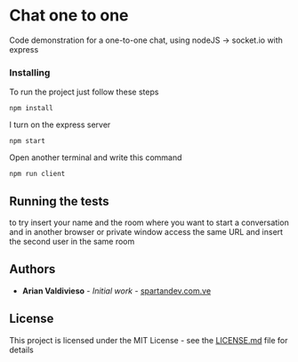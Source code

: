 # Chat one to one

Code demonstration for a one-to-one chat, using nodeJS -> socket.io with express 

### Installing

To run the project just follow these steps

```
npm install
```

I turn on the express server

```
npm start
```

Open another terminal and write this command

```
npm run client
```

## Running the tests

to try insert your name and the room where you want to start a conversation and in another browser or private window access the same URL and insert the second user in the same room


## Authors

* **Arian Valdivieso** - *Initial work* - [spartandev.com.ve](#)

## License

This project is licensed under the MIT License - see the [LICENSE.md](LICENSE.md) file for details
